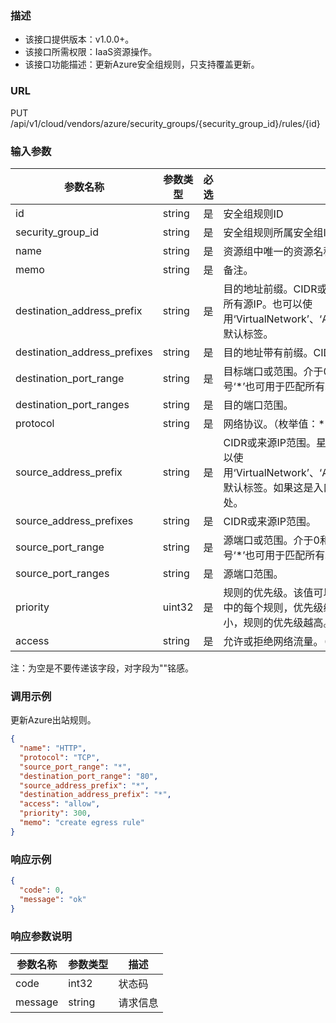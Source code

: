 ### 描述

- 该接口提供版本：v1.0.0+。
- 该接口所需权限：IaaS资源操作。
- 该接口功能描述：更新Azure安全组规则，只支持覆盖更新。

### URL

PUT /api/v1/cloud/vendors/azure/security_groups/{security_group_id}/rules/{id}

### 输入参数

| 参数名称                                 | 参数类型   | 必选  | 描述                                                                                                           |
|--------------------------------------|--------|-----|--------------------------------------------------------------------------------------------------------------|
| id                                   | string | 是   | 安全组规则ID                                                                                                      |
| security_group_id                    | string | 是   | 安全组规则所属安全组ID                                                                                                 |
| name                                 | string | 是   | 资源组中唯一的资源名称。此名称可用于访问资源。                                                                                      |
| memo                                 | string | 是   | 备注。                                                                                                          |
| destination_address_prefix           | string | 是   | 目的地址前缀。CIDR或目标IP范围。星号‘*’也可用于匹配所有源IP。也可以使用‘VirtualNetwork’、‘AzureLoadBalancer’和‘Internet’等默认标签。               |
| destination_address_prefixes         | string | 是   | 目的地址带有前缀。CIDR或目标IP范围。                                                                                        |
| destination_port_range               | string | 是   | 目标端口或范围。介于0和65535之间的整数或范围。星号‘*’也可用于匹配所有端口。                                                                   |
| destination_port_ranges              | string | 是   | 目的端口范围。                                                                                                      |
| protocol                             | string | 是   | 网络协议。（枚举值：*、Ah、Esp、Icmp、Tcp、Udp）                                                                             |
| source_address_prefix                | string | 是   | CIDR或来源IP范围。星号‘*’也可用于匹配所有源IP。也可以使用‘VirtualNetwork’、‘AzureLoadBalancer’和‘Internet’等默认标签。如果这是入口规则，则指定网络流量源自何处。 |
| source_address_prefixes              | string | 是   | CIDR或来源IP范围。                                                                                                 |
| source_port_range                    | string | 是   | 源端口或范围。介于0和65535之间的整数或范围。星号‘*’也可用于匹配所有端口。                                                                    |
| source_port_ranges                   | string | 是   | 源端口范围。                                                                                                       |
| priority                             | uint32 | 是   | 规则的优先级。该值可以介于100和4096之间。对于集合中的每个规则，优先级编号必须是唯一的。优先级数字越小，规则的优先级越高。                                             |
| access                               | string | 是   | 允许或拒绝网络流量。（枚举值：Allow、Deny）                                                                                   |
注：为空是不要传递该字段，对字段为""铭感。

### 调用示例

更新Azure出站规则。

```json
{
  "name": "HTTP",
  "protocol": "TCP",
  "source_port_range": "*",
  "destination_port_range": "80",
  "source_address_prefix": "*",
  "destination_address_prefix": "*",
  "access": "allow",
  "priority": 300,
  "memo": "create egress rule"
}
```

### 响应示例

```json
{
  "code": 0,
  "message": "ok"
}
```

### 响应参数说明

| 参数名称    | 参数类型   | 描述   |
|---------|--------|------|
| code    | int32  | 状态码  |
| message | string | 请求信息 |

